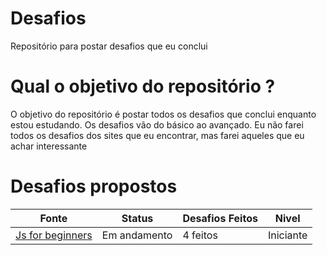 # Desafios
 Repositório para postar desafios que eu conclui

# Qual o objetivo do repositório ?
O objetivo do repositório é postar todos os desafios que conclui enquanto estou estudando. Os desafios vão do básico ao avançado.
Eu não farei todos os desafios dos sites que eu encontrar, mas farei aqueles que eu achar interessante

# Desafios propostos
| Fonte  | Status | Desafios Feitos  | Nivel  |
|-------|-------------------------|------------------|--------|
| [Js for beginners](https://jsbeginners.com/javascript-projects-for-beginners/) | Em andamento  | 4 feitos | Iniciante |
